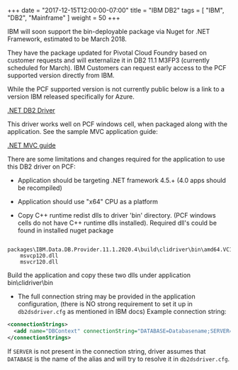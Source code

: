 +++
date = "2017-12-15T12:00:00-07:00"
title = "IBM DB2"
tags = [ "IBM", "DB2", "Mainframe" ]
weight = 50
+++


IBM will soon support the bin-deployable package via Nuget for .NET Framework, estimated to be March 2018.

They have the package updated for Pivotal Cloud Foundry based on customer requests and will externalize it in DB2 11.1 M3FP3 (currently scheduled for March). IBM Customers can request early access to the PCF supported version directly from IBM.

While the PCF supported version is not currently public below is a link to a version IBM released specifically for Azure.

[.NET DB2 Driver](https://www.ibm.com/developerworks/community/blogs/96960515-2ea1-4391-8170-b0515d08e4da/entry/IBMDBADONETAZURECLOUDDRIVER?lang=en)

This driver works well on PCF windows cell, when packaged along with the application.
See the sample MVC application guide:

[.NET MVC guide](https://www.ibm.com/developerworks/community/blogs/96960515-2ea1-4391-8170-b0515d08e4da/resource/DB2AZUREAPPSERVICES_WEBAPPS_USING_CLUD_DRVR.pdf?lang=en)

There are some limitations and changes required for the application to use this DB2 driver on PCF:

* Application should be targeting .NET framework 4.5.+ (4.0 apps should be recompiled)

* Application should use "x64" CPU as a platform

* Copy C++ runtime redist dlls to driver 'bin' directory. (PCF windows cells do not have C++ runtime dlls installed). Required dll's could be found in installed nuget package   

```
  packages\IBM.Data.DB.Provider.11.1.2020.4\build\clidriver\bin\amd64.VC12.CRT\
    msvcp120.dll
    msvcr120.dll
```

Build the application and copy these two dlls under application bin\clidriver\bin

* The full connection string may be provided in the application configuration, (there is NO strong requirement to set it up in `db2dsdriver.cfg` as mentioned in IBM docs) Example connection string:

```xml
<connectionStrings>
  <add name="DBContext" connectionString="DATABASE=Databasename;SERVER=servername:port;UID=Userid;PWD=password;CurrentSchema=myschema" providerName="IBM.Data.DB2" />
</connectionStrings>
```

If `SERVER` is not present in the connection string, driver assumes that `DATABASE` is the name of the alias and will try to resolve it in `db2dsdriver.cfg`.
